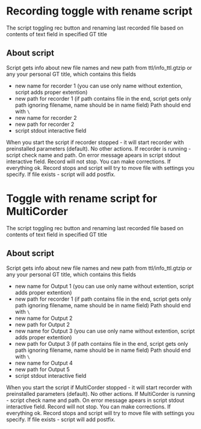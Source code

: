 # Recording toggle with rename script

The script toggling rec button and renaming last recorded file based on contents of text field in specified GT title

## About script

Script gets info about new file names and new path from ttl/info_ttl.gtzip or any your personal GT title, which contains this fields

- new name for recorder 1 (you can use only name without extention, script adds proper extention)
- new path for recorder 1 (if path contains file in the end, script gets only path ignoring filename, name should be in name field) Path should end with `\`
- new name for recorder 2
- new path for recorder 2
- script stdout interactive field

When you start the script if recorder stopped - it will start recorder with preinstalled parameters (default). No other actions.
If recorder is running - script check name and path. On error message apears in script stdout interactive field. Record will not stop. You can make corrections. If everything ok. Record stops and script will try to move file with settings you specify. If file exists - script will add postfix.

# Toggle with rename script for MultiCorder

The script toggling rec button and renaming last recorded file based on contents of text field in specified GT title

## About script

Script gets info about new file names and new path from ttl/info_ttl.gtzip or any your personal GT title, which contains this fields

- new name for Output 1 (you can use only name without extention, script adds proper extention)
- new path for recorder 1 (if path contains file in the end, script gets only path ignoring filename, name should be in name field) Path should end with `\`
- new name for Output 2
- new path for Output 2
- new name for Output 3 (you can use only name without extention, script adds proper extention)
- new path for Output 3 (if path contains file in the end, script gets only path ignoring filename, name should be in name field) Path should end with `\`
- new name for Output 4
- new path for Output 5
- script stdout interactive field

When you start the script if MultiCorder stopped - it will start recorder with preinstalled parameters (default). No other actions.
If MultiCorder is running - script check name and path. On error message apears in script stdout interactive field. Record will not stop. You can make corrections. If everything ok. Record stops and script will try to move file with settings you specify. If file exists - script will add postfix.
